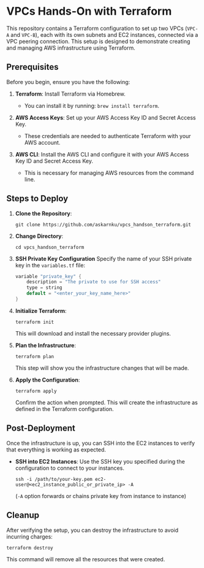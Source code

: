# VPCs Hands-On with Terraform

This repository contains a Terraform configuration to set up two VPCs (`VPC-A` and `VPC-B`), each with its own subnets and EC2 instances, connected via a VPC peering connection. This setup is designed to demonstrate creating and managing AWS infrastructure using Terraform.

## Prerequisites

Before you begin, ensure you have the following:

1.  **Terraform**: Install Terraform via Homebrew.

    - You can install it by running: `brew install terraform`.

2.  **AWS Access Keys**: Set up your AWS Access Key ID and Secret Access Key.

    - These credentials are needed to authenticate Terraform with your AWS account.

3.  **AWS CLI**: Install the AWS CLI and configure it with your AWS Access Key ID and Secret Access Key.

    - This is necessary for managing AWS resources from the command line.

## Steps to Deploy

1.  **Clone the Repository**:

    `git clone https://github.com/askarnku/vpcs_handson_terraform.git`

2.  **Change Directory**:

    `cd vpcs_handson_terraform`

3.  **SSH Private Key Configuration**
    Specify the name of your SSH private key in the `variables.tf` file:

    ```h
    variable "private_key" {
        description = "The private to use for SSH access"
        type = string
        default = "<enter_your_key_name_here>"
    }

    ```

4.  **Initialize Terraform**:

    `terraform init`

    This will download and install the necessary provider plugins.

5.  **Plan the Infrastructure**:

    `terraform plan`

    This step will show you the infrastructure changes that will be made.

6.  **Apply the Configuration**:

    `terraform apply`

    Confirm the action when prompted. This will create the infrastructure as defined in the Terraform configuration.

## Post-Deployment

Once the infrastructure is up, you can SSH into the EC2 instances to verify that everything is working as expected.

- **SSH into EC2 Instances**: Use the SSH key you specified during the configuration to connect to your instances.

  `ssh -i /path/to/your-key.pem ec2-user@<ec2_instance_public_or_private_ip> -A`

  (`-A` option forwards or chains private key from instance to instance)

## Cleanup

After verifying the setup, you can destroy the infrastructure to avoid incurring charges:

`terraform destroy`

This command will remove all the resources that were created.
